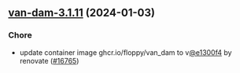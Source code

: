 

## [van-dam-3.1.11](https://github.com/truecharts/charts/compare/van-dam-3.1.10...van-dam-3.1.11) (2024-01-03)

### Chore



- update container image ghcr.io/floppy/van_dam to v[@e1300f4](https://github.com/e1300f4) by renovate ([#16765](https://github.com/truecharts/charts/issues/16765))